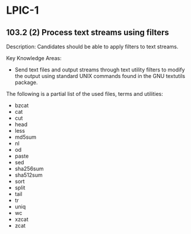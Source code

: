 # LPIC-1

## 103.2 (2) Process text streams using filters

Description: Candidates should be able to apply filters to text streams.

Key Knowledge Areas:

 * Send text files and output streams through text utility filters to modify the output using standard UNIX commands found in the GNU textutils package.

The following is a partial list of the used files, terms and utilities:

 * bzcat
 * cat
 * cut
 * head
 * less
 * md5sum
 * nl
 * od
 * paste
 * sed
 * sha256sum
 * sha512sum
 * sort
 * split
 * tail
 * tr
 * uniq
 * wc
 * xzcat
 * zcat

